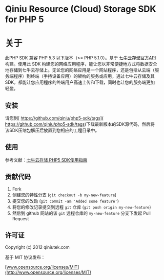 # Qiniu Resource (Cloud) Storage SDK for PHP 5 

# 关于

此PHP SDK 兼容 PHP 5.3 以下版本（\>= PHP 5.1.0）。基于 [七牛云存储官方API](http://docs.qiniutek.com/v2/api/) 构建。使用此 SDK 构建您的网络应用程序，能让您以非常便捷地方式将数据安全地存储到七牛云存储上。无论您的网络应用是一个网站程序，还是包括从云端（服务端程序）到终端（手持设备应用）的架构的服务或应用，通过七牛云存储及其 SDK，都能让您应用程序的终端用户高速上传和下载，同时也让您的服务端更加轻盈。

## 安装

请您到[ https://github.com/qiniu/php5-sdk/tags]( https://github.com/qiniu/php5-sdk/tags)下载最新版本的SDK源代码，然后将该SDK压缩包解压后放置到您相应的工程目录中。

## 使用

参考文献：[七牛云存储 PHP5 SDK使用指南](http://docs.qiniutek.com/v2/sdk/php5/)


## 贡献代码

1. Fork
2. 创建您的特性分支 (`git checkout -b my-new-feature`)
3. 提交您的改动 (`git commit -am 'Added some feature'`)
4. 将您的修改记录提交到远程 `git` 仓库 (`git push origin my-new-feature`)
5. 然后到 github 网站的该 `git` 远程仓库的 `my-new-feature` 分支下发起 Pull Request


## 许可证

Copyright (c) 2012 qiniutek.com

基于 MIT 协议发布：

[www.opensource.org/licenses/MIT](http://www.opensource.org/licenses/MIT)
